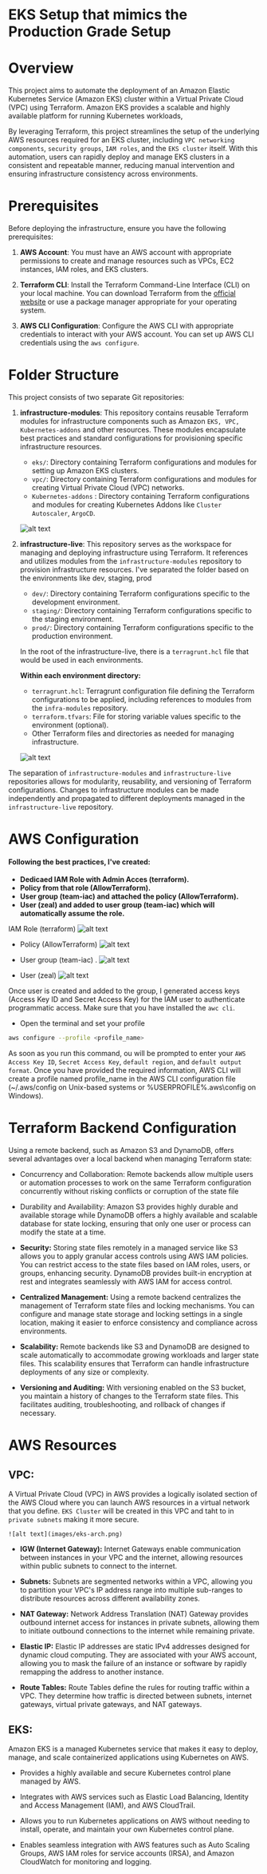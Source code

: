 # EKS Setup that mimics the Production Grade Setup


# Overview

This project aims to automate the deployment of an Amazon Elastic Kubernetes Service (Amazon EKS) cluster within a Virtual Private Cloud (VPC) using Terraform. Amazon EKS provides a scalable and highly available platform for running Kubernetes workloads, 

By leveraging Terraform, this project streamlines the setup of the underlying AWS resources required for an EKS cluster, including `VPC networking components`, `security groups`, `IAM roles`, and the `EKS cluster` itself. With this automation, users can rapidly deploy and manage EKS clusters in a consistent and repeatable manner, reducing manual intervention and ensuring infrastructure consistency across environments.


# Prerequisites

Before deploying the infrastructure, ensure you have the following prerequisites:

1. **AWS Account**: You must have an AWS account with appropriate permissions to create and manage resources such as VPCs, EC2 instances, IAM roles, and EKS clusters.

2. **Terraform CLI**: Install the Terraform Command-Line Interface (CLI) on your local machine. You can download Terraform from the [official website](https://www.terraform.io/downloads.html) or use a package manager appropriate for your operating system.

3. **AWS CLI Configuration**: Configure the AWS CLI with appropriate credentials to interact with your AWS account. You can set up AWS CLI credentials using the `aws configure`.


# Folder Structure

This project consists of two separate Git repositories:

1. **infrastructure-modules**: This repository contains reusable Terraform modules for infrastructure components such as Amazon `EKS, VPC, Kubernetes-addons` and other resources. These modules encapsulate best practices and standard configurations for provisioning specific infrastructure resources.

   - `eks/`: Directory containing Terraform configurations and modules for setting up Amazon EKS clusters.
   - `vpc/`: Directory containing Terraform configurations and modules for creating Virtual Private Cloud (VPC) networks.
   - `Kubernetes-addons` : Directory containing Terraform configurations and modules for creating Kubernetes Addons like `Cluster Autoscaler`, `ArgoCD`.

   ![alt text](images/infra-modules.png)

2. **infrastructure-live**: This repository serves as the workspace for managing and deploying infrastructure using Terraform. It references and utilizes modules from the `infrastructure-modules` repository to provision infrastructure resources. I've separated the folder based on the environments like dev, staging, prod

   - `dev/`: Directory containing Terraform configurations specific to the development environment.
   - `staging/`: Directory containing Terraform configurations specific to the staging environment.
   - `prod/`: Directory containing Terraform configurations specific to the production environment.

   In the root of the infrastructure-live, there is a `terragrunt.hcl` file that would be used in each environments.
    
    **Within each environment directory:**
     - `terragrunt.hcl`: Terragrunt configuration file defining the Terraform configurations to be applied, including references to modules from the `infra-modules` repository.
     - `terraform.tfvars`: File for storing variable values specific to the environment (optional).
     - Other Terraform files and directories as needed for managing infrastructure.

    ![alt text](images/infra-live.png)

The separation of `infrastructure-modules` and `infrastructure-live` repositories allows for modularity, reusability, and versioning of Terraform configurations. Changes to infrastructure modules can be made independently and propagated to different deployments managed in the `infrastructure-live` repository.


# AWS Configuration
#### Following the best practices, I've created:

- **Dedicaed IAM Role with Admin Acces (terraform).**
- **Policy from that role (AllowTerraform).**
- **User group (team-iac) and attached the policy (AllowTerraform).**
- **User (zeal) and added to user group (team-iac) which will automatically assume the role.**

IAM Role (terraform)
![alt text](images/Role.png)

- Policy (AllowTerraform)
![alt text](images/policy.png)

- User group (team-iac) .
![alt text](images/group.png)

- User (zeal) 
![alt text](images/user.png)

Once user is created and added to the group, I generated access keys (Access Key ID and Secret Access Key) for the IAM user  to authenticate programmatic access. Make sure that you have installed the `awc cli`.
- Open the terminal and set your profile 

```bash
aws configure --profile <profile_name>
```
As soon as you run this command, ou will be prompted to enter your `AWS Access Key ID`, `Secret Access Key`, `default region`, and `default output format`. Once you have provided the required information, AWS CLI will create a profile named profile_name in the AWS CLI configuration file (~/.aws/config on Unix-based systems or %USERPROFILE%\.aws\config on Windows).


# Terraform Backend Configuration
Using a remote backend, such as Amazon S3 and DynamoDB, offers several advantages over a local backend when managing Terraform state:

- Concurrency and Collaboration: 
Remote backends allow multiple users or automation processes to work on the same Terraform configuration concurrently without risking conflicts or corruption of the state file

- Durability and Availability:
Amazon S3 provides highly durable and available storage while DynamoDB offers a highly available and scalable database for state locking, ensuring that only one user or process can modify the state at a time.

- **Security:**
Storing state files remotely in a managed service like S3 allows you to apply granular access controls using AWS IAM policies. You can restrict access to the state files based on IAM roles, users, or groups, enhancing security.
DynamoDB provides built-in encryption at rest and integrates seamlessly with AWS IAM for access control.

- **Centralized Management:**
Using a remote backend centralizes the management of Terraform state files and locking mechanisms. You can configure and manage state storage and locking settings in a single location, making it easier to enforce consistency and compliance across environments.

- **Scalability:**
Remote backends like S3 and DynamoDB are designed to scale automatically to accommodate growing workloads and larger state files. This scalability ensures that Terraform can handle infrastructure deployments of any size or complexity.

- **Versioning and Auditing:**
With versioning enabled on the S3 bucket, you maintain a history of changes to the Terraform state files. This facilitates auditing, troubleshooting, and rollback of changes if necessary.



# AWS Resources 


## VPC: 
A Virtual Private Cloud (VPC) in AWS provides a logically isolated section of the AWS Cloud where you can launch AWS resources in a virtual network that you define. `EKS Cluster` will be created in this VPC and taht to in `private subnets` making it more secure.

    ![alt text](images/eks-arch.png)

- **IGW (Internet Gateway):** Internet Gateways enable communication between instances in your VPC and the internet, allowing resources within public subnets to connect to the internet.

- **Subnets:** Subnets are segmented networks within a VPC, allowing you to partition your VPC's IP address range into multiple sub-ranges to distribute resources across different availability zones.

- **NAT Gateway:** Network Address Translation (NAT) Gateway provides outbound internet access for instances in private subnets, allowing them to initiate outbound connections to the internet while remaining private.

- **Elastic IP:** Elastic IP addresses are static IPv4 addresses designed for dynamic cloud computing. They are associated with your AWS account, allowing you to mask the failure of an instance or software by rapidly remapping the address to another instance.

- **Route Tables:** Route Tables define the rules for routing traffic within a VPC. They determine how traffic is directed between subnets, internet gateways, virtual private gateways, and NAT gateways.


## EKS:
Amazon EKS is a managed Kubernetes service that makes it easy to deploy, manage, and scale containerized applications using Kubernetes on AWS.

- Provides a highly available and secure Kubernetes control plane managed by AWS.

- Integrates with AWS services such as Elastic Load Balancing, Identity and Access Management (IAM), and AWS CloudTrail.

- Allows you to run Kubernetes applications on AWS without needing to install, operate, and maintain your own Kubernetes control plane.

- Enables seamless integration with AWS features such as Auto Scaling Groups, AWS IAM roles for service accounts (IRSA), and Amazon CloudWatch for monitoring and logging.

